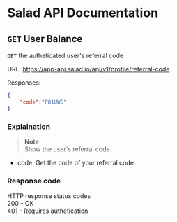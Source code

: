 # Salad API Documentation

## `GET` User Balance
`GET` the autheticated user's referral code

URL: https://app-api.salad.io/api/v1/profile/referral-code

Responses:
```json
{
    "code":"P81UWS"
}
```

### Explaination
> **Note** <br>
> Show the user's referral code
* code: Get the code of your referral code

### Response code
HTTP response status codes <br>
200	- OK <br>
401 - Requires authetication